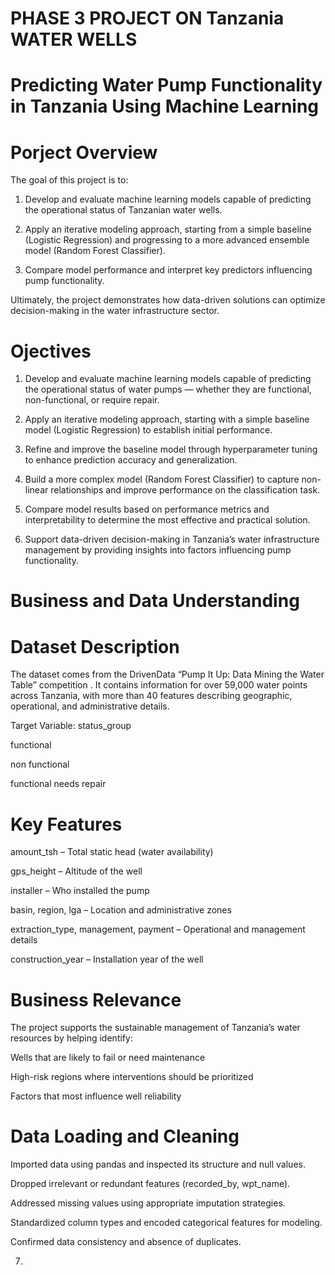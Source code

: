 # **PHASE 3 PROJECT ON Tanzania WATER WELLS**
# Predicting Water Pump Functionality in Tanzania Using Machine Learning
# Porject Overview

The goal of this project is to:

1. Develop and evaluate machine learning models capable of predicting the operational status of Tanzanian water wells.

2. Apply an iterative modeling approach, starting from a simple baseline (Logistic Regression) and progressing to a more advanced ensemble model (Random Forest Classifier).

3. Compare model performance and interpret key predictors influencing pump functionality.

Ultimately, the project demonstrates how data-driven solutions can optimize decision-making in the water infrastructure sector.

# **Ojectives**
1. Develop and evaluate machine learning models capable of predicting the operational status of water pumps — whether they are functional, non-functional, or require repair.

2. Apply an iterative modeling approach, starting with a simple baseline model (Logistic Regression) to establish initial performance.

3. Refine and improve the baseline model through hyperparameter tuning to enhance prediction accuracy and generalization.

4. Build a more complex model (Random Forest Classifier) to capture non-linear relationships and improve performance on the classification task.

5. Compare model results based on performance metrics and interpretability to determine the most effective and practical solution.

6. Support data-driven decision-making in Tanzania’s water infrastructure management by providing insights into factors influencing pump functionality.


# Business and Data Understanding
# Dataset Description

The dataset comes from the DrivenData “Pump It Up: Data Mining the Water Table” competition
.
It contains information for over 59,000 water points across Tanzania, with more than 40 features describing geographic, operational, and administrative details.

Target Variable: status_group

functional

non functional

functional needs repair

# Key Features

amount_tsh – Total static head (water availability)

gps_height – Altitude of the well

installer – Who installed the pump

basin, region, lga – Location and administrative zones

extraction_type, management, payment – Operational and management details

construction_year – Installation year of the well

# Business Relevance

The project supports the sustainable management of Tanzania’s water resources by helping identify:

Wells that are likely to fail or need maintenance

High-risk regions where interventions should be prioritized

Factors that most influence well reliability

# Data Loading and Cleaning

Imported data using pandas and inspected its structure and null values.

Dropped irrelevant or redundant features (recorded_by, wpt_name).

Addressed missing values using appropriate imputation strategies.

Standardized column types and encoded categorical features for modeling.

Confirmed data consistency and absence of duplicates.



7. 


